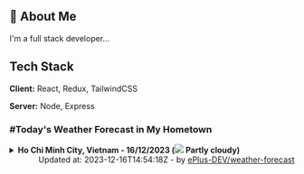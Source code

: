 ## 🚀 About Me
I'm a full stack developer...


## Tech Stack

**Client:** React, Redux, TailwindCSS

**Server:** Node, Express

### #Today's Weather Forecast in My Hometown



<details>
    <summary><b>Ho Chi Minh City, Vietnam - 16/12/2023 (<img src="https://cdn.weatherapi.com/weather/64x64/day/116.png" /> Partly cloudy)</b>
    </summary>

    
<table>
    <tr>
        <th>Hour</th>
        <td>00:00</td><td>01:00</td><td>02:00</td><td>03:00</td><td>04:00</td><td>05:00</td><td>06:00</td><td>07:00</td><td>08:00</td><td>09:00</td><td>10:00</td><td>11:00</td><td>12:00</td><td>13:00</td><td>14:00</td><td>15:00</td><td>16:00</td><td>17:00</td><td>18:00</td><td>19:00</td><td>20:00</td><td>21:00</td><td>22:00</td><td>23:00</td>
    </tr>
    <tr>
        <th>Weather</th>
        <td><img src="https://cdn.weatherapi.com/weather/64x64/night/113.png"></img></td><td><img src="https://cdn.weatherapi.com/weather/64x64/night/113.png"></img></td><td><img src="https://cdn.weatherapi.com/weather/64x64/night/116.png"></img></td><td><img src="https://cdn.weatherapi.com/weather/64x64/night/116.png"></img></td><td><img src="https://cdn.weatherapi.com/weather/64x64/night/116.png"></img></td><td><img src="https://cdn.weatherapi.com/weather/64x64/night/116.png"></img></td><td><img src="https://cdn.weatherapi.com/weather/64x64/night/113.png"></img></td><td><img src="https://cdn.weatherapi.com/weather/64x64/day/113.png"></img></td><td><img src="https://cdn.weatherapi.com/weather/64x64/day/113.png"></img></td><td><img src="https://cdn.weatherapi.com/weather/64x64/day/113.png"></img></td><td><img src="https://cdn.weatherapi.com/weather/64x64/day/113.png"></img></td><td><img src="https://cdn.weatherapi.com/weather/64x64/day/116.png"></img></td><td><img src="https://cdn.weatherapi.com/weather/64x64/day/119.png"></img></td><td><img src="https://cdn.weatherapi.com/weather/64x64/day/122.png"></img></td><td><img src="https://cdn.weatherapi.com/weather/64x64/day/119.png"></img></td><td><img src="https://cdn.weatherapi.com/weather/64x64/day/119.png"></img></td><td><img src="https://cdn.weatherapi.com/weather/64x64/day/116.png"></img></td><td><img src="https://cdn.weatherapi.com/weather/64x64/day/113.png"></img></td><td><img src="https://cdn.weatherapi.com/weather/64x64/night/113.png"></img></td><td><img src="https://cdn.weatherapi.com/weather/64x64/night/113.png"></img></td><td><img src="https://cdn.weatherapi.com/weather/64x64/night/113.png"></img></td><td><img src="https://cdn.weatherapi.com/weather/64x64/night/116.png"></img></td><td><img src="https://cdn.weatherapi.com/weather/64x64/night/113.png"></img></td><td><img src="https://cdn.weatherapi.com/weather/64x64/night/113.png"></img></td>
    </tr>
    <tr>
        <th>Condition</th>
        <td width="200px">Clear</td><td width="200px">Clear</td><td width="200px">Partly cloudy</td><td width="200px">Partly cloudy</td><td width="200px">Partly cloudy</td><td width="200px">Partly cloudy</td><td width="200px">Clear</td><td width="200px">Sunny</td><td width="200px">Sunny</td><td width="200px">Sunny</td><td width="200px">Sunny</td><td width="200px">Partly cloudy</td><td width="200px">Cloudy</td><td width="200px">Overcast</td><td width="200px">Cloudy</td><td width="200px">Cloudy</td><td width="200px">Partly cloudy</td><td width="200px">Sunny</td><td width="200px">Clear</td><td width="200px">Clear</td><td width="200px">Clear</td><td width="200px">Partly cloudy</td><td width="200px">Clear</td><td width="200px">Clear</td>
    </tr>
    <tr>
        <th>Temperature</th>
        <td>25.4 °C</td><td>25.1 °C</td><td>24.8 °C</td><td>24.5 °C</td><td>24.4 °C</td><td>24.3 °C</td><td>24.2 °C</td><td>25.1 °C</td><td>27 °C</td><td>28.8 °C</td><td>30.8 °C</td><td>32.2 °C</td><td>33.2 °C</td><td>34 °C</td><td>34.3 °C</td><td>31.7 °C</td><td>29.1 °C</td><td>28.8 °C</td><td>27.8 °C</td><td>27.1 °C</td><td>26.7 °C</td><td>29 °C</td><td>25.8 °C</td><td>25.5 °C</td>
    </tr>
    <tr>
        <th>Wind</th>
        <td>8.3 kph</td><td>7.2 kph</td><td>6.5 kph</td><td>6.1 kph</td><td>6.1 kph</td><td>6.5 kph</td><td>7.6 kph</td><td>9.4 kph</td><td>11.5 kph</td><td>11.2 kph</td><td>10.8 kph</td><td>10.8 kph</td><td>10.8 kph</td><td>10.8 kph</td><td>6.8 kph</td><td>7.2 kph</td><td>12.6 kph</td><td>13.3 kph</td><td>14.8 kph</td><td>14 kph</td><td>12.6 kph</td><td>11.2 kph</td><td>11.5 kph</td><td>9.4 kph</td>
    </tr>
</table>

</details>

<div align="right">
    Updated at: 2023-12-16T14:54:18Z - by <a target="_blank"
        href="https://github.com/ePlus-DEV/weather-forecast">ePlus-DEV/weather-forecast</a>
</div>